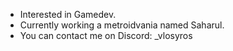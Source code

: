 - Interested in Gamedev.
- Currently working a metroidvania named Saharul.
- You can contact me on Discord: _vlosyros

<!---
VlosyrosDev/VlosyrosDev is a ✨ special ✨ repository because its `README.md` (this file) appears on your GitHub profile.
You can click the Preview link to take a look at your changes.
--->
